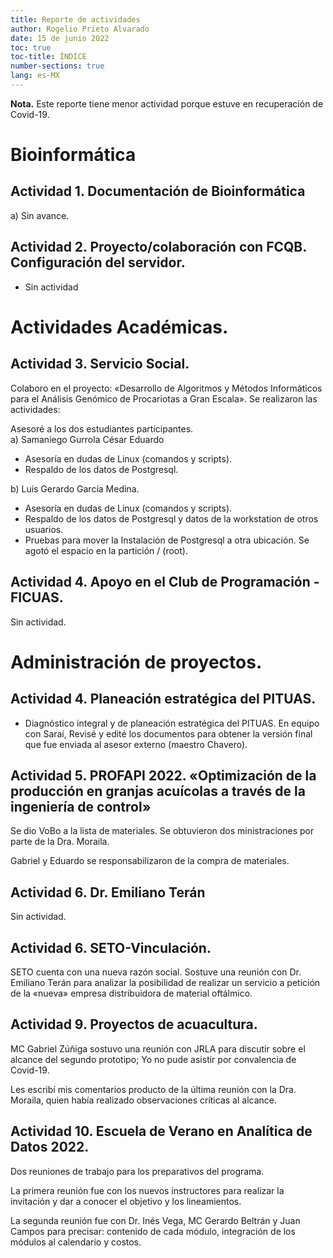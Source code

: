 ```yaml
---
title: Reporte de actividades
author: Rogelio Prieto Alvarado
date: 15 de junio 2022
toc: true
toc-title: ÍNDICE
number-sections: true
lang: es-MX
---
```


**Nota.** Este reporte tiene menor actividad porque estuve en recuperación de Covid-19.


# Bioinformática
## Actividad 1. Documentación de Bioinformática

a) Sin avance.


## Actividad 2. Proyecto/colaboración con FCQB. Configuración del servidor.

- Sin actividad


# Actividades Académicas.

## Actividad 3. Servicio Social.

Colaboro en el proyecto: «Desarrollo de Algoritmos y Métodos Informáticos para el Análisis Genómico de Procariotas a Gran Escala». Se realizaron las actividades:



Asesoré a los dos estudiantes participantes.  
a) Samaniego Gurrola César Eduardo

- Asesoría en dudas de Linux (comandos y scripts).
- Respaldo de los datos de Postgresql.

b) Luis Gerardo García Medina.

- Asesoría en dudas de Linux (comandos y scripts).
- Respaldo de los datos de Postgresql y datos de la workstation de otros usuarios.
- Pruebas para mover la Instalación de Postgresql a otra ubicación. Se agotó el espacio en la partición / (root).


## Actividad 4. Apoyo en el Club de Programación - FICUAS.

Sin actividad.



# Administración de proyectos.

## Actividad 4. Planeación estratégica del PITUAS.

- Diagnóstico integral y de planeación estratégica del PITUAS. En equipo con Saraí, Revisé y edité los documentos para obtener la versión final que fue enviada al asesor externo (maestro Chavero).



## Actividad 5. PROFAPI 2022. «Optimización de la producción en granjas acuícolas a través de la ingeniería de control»



Se dio VoBo a la lista de materiales.  Se obtuvieron dos ministraciones por parte de la Dra. Moraila.

Gabriel y Eduardo se responsabilizaron de la compra de materiales.


## Actividad 6. Dr. Emiliano Terán

Sin actividad.


## Actividad 6. SETO-Vinculación. 

SETO cuenta con una nueva razón social. Sostuve una reunión con Dr. Emiliano Terán para analizar la posibilidad de realizar un servicio a petición de la «nueva» empresa distribuidora de material oftálmico.


## Actividad 9. Proyectos de acuacultura.


MC Gabriel Zúñiga sostuvo una reunión con JRLA para discutir sobre el alcance del segundo prototipo; Yo no pude asistir por convalencia de Covid-19. 

Les escribí mis comentarios producto de la última reunión con la Dra. Moraila, quien había realizado observaciones críticas al alcance.


## Actividad 10. Escuela de Verano en Analítica de Datos 2022.

Dos reuniones de trabajo para los preparativos del programa.

La primera reunión fue con los nuevos instructores para realizar la invitación y dar a conocer el objetivo y los lineamientos.

La segunda reunión fue con Dr. Inés Vega, MC Gerardo Beltrán y Juan Campos para precisar: contenido de cada módulo, integración de los módulos al calendario y costos.


